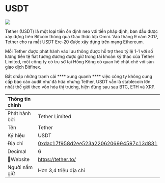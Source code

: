 # USDT

![](../../.gitbook/assets/image%20%281%29.png)

Tether (USDT) là một loại tiền ổn định neo với tiền pháp định, ban đầu được xây dựng trên Bitcoin thông qua Giao thức lớp Omni.  Vào tháng 9 năm 2017, Tether cho ra mắt USDT Erc-20 được xây dựng trên mạng Ethereum.

Mỗi Tether được phát hành vào lưu thông được hỗ trợ theo tỷ lệ 1-1 với số lượng tiền tệ fiat tương đương được giữ trong tài khoản ký thác của Tether Limited, một công ty có trụ sở tại Hồng Kông có quan hệ chặt chẽ với sàn giao dịch Bitfinex.

Bất chấp những tranh cãi **** xung quanh **** việc công ty không cung cấp báo cáo audit như đã hứa nhưng Tether, USDT vẫn là stablecoin lớn nhất thế giới theo vốn hóa thị trường, hiện đứng sau sau BTC, ETH và XRP.

| Thông tin chính |                                                                                                                  |
|:--------------- |:---------------------------------------------------------------------------------------------------------------- |
| Phát hành bởi   | Tether Limited                                                                                                   |
| Tên             | Tether                                                                                                           |
| Ký hiệu         | USDT                                                                                                             |
| Địa chỉ         | [0xdac17f958d2ee523a2206206994597c13d831](https://etherscan.io/token/0xdac17f958d2ee523a2206206994597c13d831ec7) |
| Decimal         | 6                                                                                                                |
| Website        | [https://tether.to/ ](https://tether.to/%20)                                                                     |
| Người nắm giữ   | Hơn 3,4 triệu địa chỉ                                                                                            |



